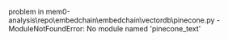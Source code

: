 problem in mem0-analysis\repo\embedchain\embedchain\vectordb\pinecone.py - ModuleNotFoundError: No module named 'pinecone_text'
